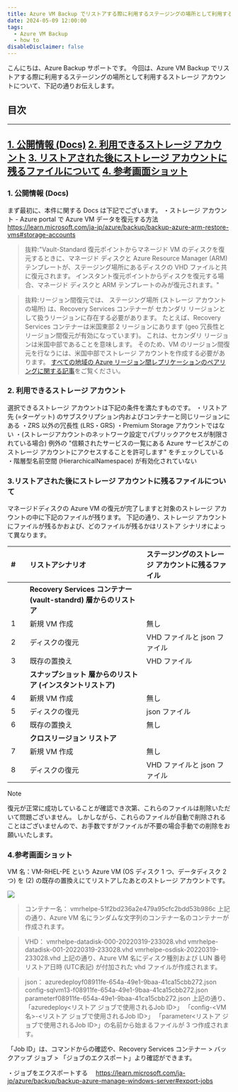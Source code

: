 ```yaml
---
title: Azure VM Backup でリストアする際に利用するステージングの場所として利用するストレージ アカウントについて
date: 2024-05-09 12:00:00
tags:
  - Azure VM Backup
  - how to
disableDisclaimer: false
---
```


<!-- more -->
こんにちは、Azure Backup サポートです。
今回は、Azure VM Backup でリストアする際に利用するステージングの場所として利用するストレージ アカウントについて、下記の通りお伝えします。


## 目次
-----------------------------------------------------------
[1. 公開情報 (Docs)](#1)
[2. 利用できるストレージ アカウント](#2)
[3. リストアされた後にストレージ アカウントに残るファイルについて](#3)
[4. 参考画面ショット](#4)
-----------------------------------------------------------

### <a id="1"></a>1. 公開情報 (Docs)
まず最初に、本件に関する Docs は下記でございます。
・ストレージ アカウント - Azure portal で Azure VM データを復元する方法
https://learn.microsoft.com/ja-jp/azure/backup/backup-azure-arm-restore-vms#storage-accounts
>抜粋:"Vault-Standard 復元ポイントからマネージド VM のディスクを復元するときに、マネージド ディスクと Azure Resource Manager (ARM) テンプレートが、ステージング場所にあるディスクの VHD ファイルと共に復元されます。 インスタント復元ポイントからディスクを復元する場合、マネージド ディスクと ARM テンプレートのみが復元されます。"

>抜粋:リージョン間復元では、 ステージング場所 (ストレージ アカウントの場所) は、Recovery Services コンテナーが セカンダリ リージョンとして扱うリージョンに存在する必要があります。 たとえば、Recovery Services コンテナーは米国東部 2 リージョンにあります (geo 冗長性とリージョン間復元が有効になっています)。 これは、セカンダリ リージョンは米国中部であることを意味します。 そのため、VM のリージョン間復元を行なうには、米国中部でストレージ アカウントを作成する必要があります。
[すべての地域の Azure リージョン間レプリケーションのペアリングに関する記事](https://learn.microsoft.com/ja-jp/azure/availability-zones/cross-region-replication-azure)をご覧ください。


### <a id="2"></a>2. 利用できるストレージ アカウント
選択できるストレージ アカウントは下記の条件を満たすものです。
・リストア先 (=ターゲット) のサブスクリプション内およびコンテナーと同じリージョンにある
・ZRS 以外の冗長性 (LRS・GRS)
・Premium Storage アカウントではない
・(ストレージアカウントのネットワーク設定でパブリックアクセスが制限されている場合) 例外の "信頼されたサービスの一覧にある Azure サービスがこのストレージ アカウントにアクセスすることを許可します" をチェックしている
・階層型名前空間 (HierarchicalNamespace) が有効化されていない

### <a id="3"></a>3.リストアされた後にストレージ アカウントに残るファイルについて
マネージドディスクの Azure VM の復元が完了しますと対象のストレージ アカウントの中に下記のファイルが残ります。
下記の通り、ストレージ アカウントにファイルが残るかおよび、どのファイルが残るかはリストア シナリオによって異なります。


| # | |リストアシナリオ | ステージングのストレージ アカウントに残るファイル |
| :--- | :--- | :--- |:--- |
|  |  |**Recovery Services コンテナー (vault-standrd) 層からのリストア**|  |
| 1 | |新規 VM 作成| 無し |
| 2  || ディスクの復元| VHD ファイルと json ファイル |
| 3 | | 既存の置換え| VHD ファイル |
|  | |**スナップショット 層からのリストア (インスタントリストア)**|  |
| 4 |  |新規 VM 作成| 無し |
| 5 | | ディスクの復元|  json ファイル |
| 6 |  |既存の置換え| 無し |
|  | |**クロスリージョン リストア**|  |
| 7  || 新規 VM 作成| 無し |
| 8  | |ディスクの復元|  VHD ファイルと json ファイル |

> [!NOTE]
> 復元が正常に成功していることが確認でき次第、これらのファイルは削除いただいて問題ございません。
> しかしながら、これらのファイルが自動で削除されることはございませんので、お手数ですがファイルが不要の場合手動での削除をお願いいたします。

### <a id="4"></a>4.参考画面ショット
 VM 名：VM-RHEL-PE という Azure VM (OS ディスク 1 つ、データディスク 2 つ) を (2) の既存の置換えにてリストアしたあとのストレージ アカウントです。
 

 ![](https://user-images.githubusercontent.com/71251920/198330594-30a09f02-cb39-41c8-ae39-1ab9a21779ac.png)

 >コンテナー名：
 vmrhelpe-51f2bd236a2e479a95cfc2bdd53b986c
 上記の通り、Azure VM 名にランダムな文字列のコンテナー名のコンテナーが作成されます。

 >VHD：
 vmrhelpe-datadisk-000-20220319-233028.vhd
 vmrhelpe-datadisk-001-20220319-233028.vhd
 vmrhelpe-osdisk-20220319-233028.vhd
 上記の通り、Azure VM 名にディスク種別および LUN 番号リストア日時 (UTC表記) が付加された vhd ファイルが作成されます。

 >json：
 azuredeployf08911fe-654a-49e1-9baa-41ca15cbb272.json
 config-sqlvm13-f08911fe-654a-49e1-9baa-41ca15cbb272.json
 parameterf08911fe-654a-49e1-9baa-41ca15cbb272.json
 上記の通り、
 「azuredeploy<リストア ジョブで使用されるJob ID>」
 「config-<VM 名>-<リストア ジョブで使用されるJob ID>」
 「parameter<リストア ジョブで使用されるJob ID>」の名前から始まるファイルが 3 つ作成されます。

「Job ID」は、コマンドからの確認や、Recovery Services コンテナー > バックアップ ジョブ > 「ジョブのエクスポート」より確認ができます。

・ジョブをエクスポートする
　https://learn.microsoft.com/ja-jp/azure/backup/backup-azure-manage-windows-server#export-jobs
